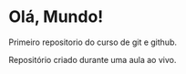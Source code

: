 # Olá, Mundo!
 Primeiro repositorio do curso de git e github.

 Repositório criado durante uma aula ao vivo.
